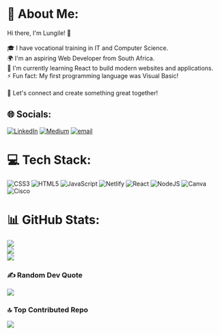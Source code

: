 # 💫 About Me:
Hi there, I'm Lungile! 👋<br><br>🎓 I have vocational training in IT and Computer Science.<br>🌍 I'm an aspiring Web Developer from South Africa.<br>🌱 I'm currently learning React to build modern websites and applications.<br>⚡ Fun fact: My first programming language was Visual Basic!<br><br>🤝 Let's connect and create something great together!


## 🌐 Socials:
[![LinkedIn](https://img.shields.io/badge/LinkedIn-%230077B5.svg?logo=linkedin&logoColor=white)](https://linkedin.com/in/thellu) [![Medium](https://img.shields.io/badge/Medium-12100E?logo=medium&logoColor=white)](https://medium.com/@TechWithThelma) [![email](https://img.shields.io/badge/Email-D14836?logo=gmail&logoColor=white)](mailto:lungile13zulu@gmail.com) 

# 💻 Tech Stack:
![CSS3](https://img.shields.io/badge/css3-%231572B6.svg?style=flat-square&logo=css3&logoColor=white) ![HTML5](https://img.shields.io/badge/html5-%23E34F26.svg?style=flat-square&logo=html5&logoColor=white) ![JavaScript](https://img.shields.io/badge/javascript-%23323330.svg?style=flat-square&logo=javascript&logoColor=%23F7DF1E) ![Netlify](https://img.shields.io/badge/netlify-%23000000.svg?style=flat-square&logo=netlify&logoColor=#00C7B7) ![React](https://img.shields.io/badge/react-%2320232a.svg?style=flat-square&logo=react&logoColor=%2361DAFB) ![NodeJS](https://img.shields.io/badge/node.js-6DA55F?style=flat-square&logo=node.js&logoColor=white) ![Canva](https://img.shields.io/badge/Canva-%2300C4CC.svg?style=flat-square&logo=Canva&logoColor=white) ![Cisco](https://img.shields.io/badge/cisco-%23049fd9.svg?style=flat-square&logo=cisco&logoColor=black)
# 📊 GitHub Stats:
![](https://github-readme-stats.vercel.app/api?username=Thelma2002&theme=dracula&hide_border=false&include_all_commits=false&count_private=true)<br/>
![](https://nirzak-streak-stats.vercel.app/?user=Thelma2002&theme=dracula&hide_border=false)<br/>
![](https://github-readme-stats.vercel.app/api/top-langs/?username=Thelma2002&theme=dracula&hide_border=false&include_all_commits=false&count_private=true&layout=compact)

### ✍️ Random Dev Quote
![](https://quotes-github-readme.vercel.app/api?type=horizontal&theme=radical)

### 🔝 Top Contributed Repo
![](https://github-contributor-stats.vercel.app/api?username=Thelma2002&limit=5&theme=dracula&combine_all_yearly_contributions=true)

<!-- Proudly created with GPRM ( https://gprm.itsvg.in ) -->
